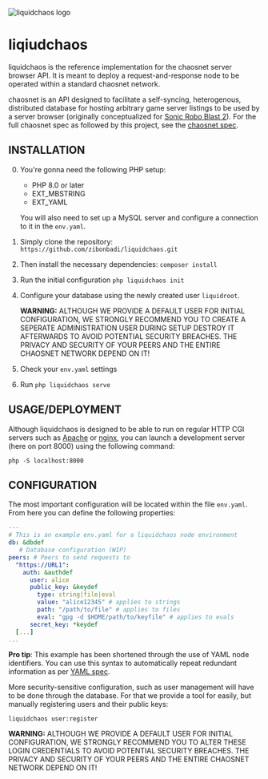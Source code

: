 ![liquidchaos logo](liquidchaos.svg)

liqiudchaos
===========

liquidchaos is the reference implementation for the chaosnet server browser API.
It is meant to deploy a request-and-response node to be operated within a
standard chaosnet network.

chaosnet is an API designed to facilitate a
self-syncing, heterogenous, distributed database for hosting arbitrary game
server listings to be used by a server browser (originally conceptualized
for [Sonic Robo Blast 2]). For the full chaosnet spec as followed by this
project, see the [chaosnet spec].

[chaosnet spec]: <chaosnet-spec.md>
[Sonic Robo Blast 2]: <https://github.com/STJr/SRB2/>

INSTALLATION
------------

0. You're gonna need the following PHP setup:

   - PHP 8.0 or later
   - EXT_MBSTRING
   - EXT_YAML

   You will also need to set up a MySQL server and configure a connection
   to it in the `env.yaml`.

1. Simply clone the repository: `https://github.com/zibonbadi/liquidchaos.git`
2. Then install the necessary dependencies: `composer install`
3. Run the initial configuration `php liquidchaos init`
4. Configure your database using the newly created user `liquidroot`.

   **WARNING:** ALTHOUGH WE PROVIDE A DEFAULT USER FOR INITIAL
   CONFIGURATION, WE STRONGLY RECOMMEND YOU TO CREATE A SEPERATE
   ADMINISTRATION USER DURING SETUP DESTROY IT AFTERWARDS TO AVOID
   POTENTIAL SECURITY BREACHES. THE PRIVACY AND SECURITY OF YOUR PEERS AND
   THE ENTIRE CHAOSNET NETWORK DEPEND ON IT!

5. Check your `env.yaml` settings
6. Run `php liquidchaos serve`


USAGE/DEPLOYMENT
----------------

Although liquidchaos is designed to be able to run on regular HTTP CGI
servers such as [Apache] or [nginx], you can launch a development server
(here on port 8000) using the following command:

[Apache]: <https://httpd.apache.org/>
[nginx]: <https://nginx.org/en/>

```
php -S localhost:8000
```


CONFIGURATION
-------------

The most important configuration will be located within the file
`env.yaml`. From here you can define the following properties:

```YAML
---
# This is an example env.yaml for a liquidchaos node environment
db: &dbdef
   # Database configuration (WIP)
peers: # Peers to send requests to
  "https://URL1":
    auth: &authdef
      user: alice
      public_key: &keydef
        type: string|file|eval
        value: "alice12345" # applies to strings
        path: "/path/to/file" # applies to files
        eval: "gpg -d $HOME/path/to/keyfile" # applies to evals
      secret_key: *keydef
  [...]
...
```

**Pro tip**: This example has been shortened through the use of YAML node
identifiers. You can use this syntax to automatically repeat redundant
information as per [YAML spec].

[YAML spec]: <https://yaml.org/spec/>

More security-sensitive configuration, such as user management will have to
be done through the database. For that we provide a tool for easily, but
manually registering users and their public keys:

```
liquidchaos user:register 
```

**WARNING:** ALTHOUGH WE PROVIDE A DEFAULT USER FOR INITIAL CONFIGURATION,
WE STRONGLY RECOMMEND YOU TO ALTER THESE LOGIN CREDENTIALS TO AVOID
POTENTIAL SECURITY BREACHES. THE PRIVACY AND SECURITY OF YOUR PEERS AND THE
ENTIRE CHAOSNET NETWORK DEPEND ON IT!

